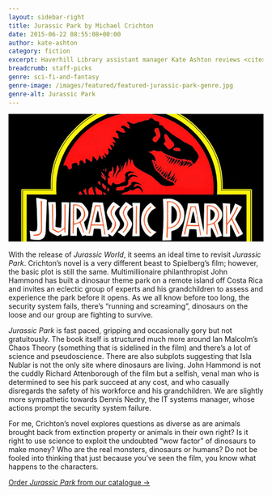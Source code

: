 ```yaml
---
layout: sidebar-right
title: Jurassic Park by Michael Crichton
date: 2015-06-22 08:55:08+00:00
author: kate-ashton
category: fiction
excerpt: Haverhill Library assistant manager Kate Ashton reviews <cite>Jurassic Park</cite>.
breadcrumb: staff-picks
genre: sci-fi-and-fantasy
genre-image: /images/featured/featured-jurassic-park-genre.jpg
genre-alt: Jurassic Park
---
```

![Jurassic Park by Michael Crichton](/images/featured/featured-jurassic-park.jpg)

With the release of <cite>Jurassic World</cite>, it seems an ideal time to revisit <cite>Jurassic Park</cite>. Crichton’s novel is a very different beast to Spielberg’s film; however, the basic plot is still the same. Multimillionaire philanthropist John Hammond has built a dinosaur theme park on a remote island off Costa Rica and invites an eclectic group of experts and his grandchildren to assess and experience the park before it opens. As we all know before too long, the security system fails, there’s “running and screaming”, dinosaurs on the loose and our group are fighting to survive.

<cite>Jurassic Park</cite> is fast paced, gripping and occasionally gory but not gratuitously. The book itself is structured much more around Ian Malcolm’s Chaos Theory (something that is sidelined in the film) and there’s a lot of science and pseudoscience. There are also subplots suggesting that Isla Nublar is not the only site where dinosaurs are living. John Hammond is not the cuddly Richard Attenborough of the film but a selfish, venal man who is determined to see his park succeed at any cost, and who casually disregards the safety of his workforce and his grandchildren. We are slightly more sympathetic towards Dennis Nedry, the IT systems manager, whose actions prompt the security system failure.

For me, Crichton’s novel explores questions as diverse as are animals brought back from extinction property or animals in their own right? Is it right to use science to exploit the undoubted “wow factor” of dinosaurs to make money? Who are the real monsters, dinosaurs or humans? Do not be fooled into thinking that just because you’ve seen the film, you know what happens to the characters.

[Order <cite>Jurassic Park</cite> from our catalogue →](https://suffolk.spydus.co.uk/cgi-bin/spydus.exe/ENQ/OPAC/BIBENQ/32709861?QRY=CTIBIB%3C%20IRN(538547)&QRYTEXT=Jurassic%20Park)

